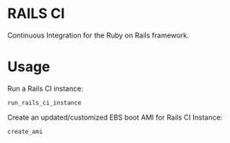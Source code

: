 RAILS CI
========
Continuous Integration for the Ruby on Rails framework.

Usage
=====

Run a Rails CI instance:

    run_rails_ci_instance
   
Create an updated/customized EBS boot AMI for Rails CI Instance:

    create_ami